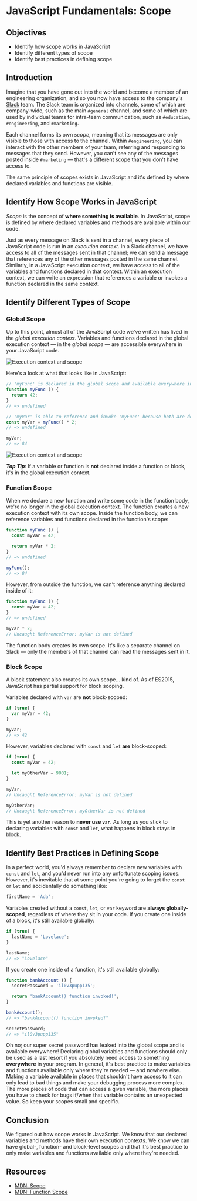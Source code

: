 # JavaScript Fundamentals: Scope

## Objectives

- Identify how scope works in JavaScript
- Identify different types of scope
- Identify best practices in defining scope

## Introduction

Imagine that you have gone out into the world and become a member of an
engineering organization, and so you now have access to the company's
[Slack](https://slack.com/) team. The Slack team is organized into channels,
some of which are company-wide, such as the main `#general` channel, and some of
which are used by individual teams for intra-team communication, such as
`#education`, `#engineering`, and `#marketing`.

Each channel forms its own _scope_, meaning that its messages are only visible
to those with access to the channel. Within `#engineering`, you can interact
with the other members of your team, referring and responding to messages that
they send. However, you can't see any of the messages posted inside `#marketing`
— that's a different scope that you don't have access to.

The same principle of scopes exists in JavaScript and it's defined by where
declared variables and functions are visible.

## Identify How Scope Works in JavaScript

_Scope_ is the concept of **where something is available**. In JavaScript, scope
is defined by where declared variables and methods are available within our
code.

Just as every message on Slack is sent in a channel, every piece of JavaScript
code is run in an _execution context_. In a Slack channel, we have access to all
of the messages sent in that channel; we can send a message that references any
of the other messages posted in the same channel. Similarly, in a JavaScript
execution context, we have access to all of the variables and functions declared
in that context. Within an execution context, we can write an expression that
references a variable or invokes a function declared in the same context.

## Identify Different Types of Scope

### Global Scope

Up to this point, almost all of the JavaScript code we've written has lived in
the _global execution context_. Variables and functions declared in the global
execution context — in the _global scope_ — are accessible everywhere in your
JavaScript code.

![Execution context and scope](https://curriculum-content.s3.amazonaws.com/web-development/js/principles/scope-readme/execution_context_and_scope_1.png)

Here's a look at what that looks like in JavaScript:

```js
// 'myFunc' is declared in the global scope and available everywhere in your code:
function myFunc () {
  return 42;
}
// => undefined

// 'myVar' is able to reference and invoke 'myFunc' because both are declared in the same scope (the global execution context):
const myVar = myFunc() * 2;
// => undefined

myVar;
// => 84
```

![Execution context and scope](https://curriculum-content.s3.amazonaws.com/web-development/js/principles/scope-readme/execution_context_and_scope_2.png)

***Top Tip***: If a variable or function is **not** declared inside a function or
block, it's in the global execution context.

### Function Scope

When we declare a new function and write some code in the function body, we're
no longer in the global execution context. The function creates a new execution
context with its own scope. Inside the function body, we can reference variables
and functions declared in the function's scope:

```js
function myFunc () {
  const myVar = 42;

  return myVar * 2;
}
// => undefined

myFunc();
// => 84
```

However, from outside the function, we can't reference anything declared inside
of it:

```js
function myFunc () {
  const myVar = 42;
}
// => undefined

myVar * 2;
// Uncaught ReferenceError: myVar is not defined
```

The function body creates its own scope. It's like a separate channel on Slack —
only the members of that channel can read the messages sent in it.

### Block Scope

A block statement also creates its own scope... kind of. As of ES2015,
JavaScript has partial support for block scoping.

Variables declared with `var` are **not** block-scoped:

```js
if (true) {
  var myVar = 42;
}

myVar;
// => 42
```

However, variables declared with `const` and `let` **are** block-scoped:

```js
if (true) {
  const myVar = 42;

  let myOtherVar = 9001;
}

myVar;
// Uncaught ReferenceError: myVar is not defined

myOtherVar;
// Uncaught ReferenceError: myOtherVar is not defined
```

This is yet another reason to **never use `var`**. As long as you stick to
declaring variables with `const` and `let`, what happens in block stays in
block.

## Identify Best Practices in Defining Scope

In a perfect world, you'd always remember to declare new variables with `const`
and `let`, and you'd never run into any unfortunate scoping issues. However,
it's inevitable that at some point you're going to forget the `const` or `let`
and accidentally do something like:

```js
firstName = 'Ada';
```

Variables created without a `const`, `let`, or `var` keyword are **always
globally-scoped**, regardless of where they sit in your code. If you create one
inside of a block, it's still available globally:

```js
if (true) {
  lastName = 'Lovelace';
}

lastName;
// => "Lovelace"
```

If you create one inside of a function, it's still available globally:

```js
function bankAccount () {
  secretPassword = 'il0v3pupp135';

  return 'bankAccount() function invoked!';
}

bankAccount();
// => "bankAccount() function invoked!"

secretPassword;
// => "il0v3pupp135"
```

Oh no; our super secret password has leaked into the global scope and is
available everywhere! Declaring global variables and functions should only be
used as a last resort if you absolutely need access to something **everywhere**
in your program. In general, it's best practice to make variables and functions
available only where they're needed — and nowhere else. Making a variable
available in places that shouldn't have access to it can only lead to bad things
and make your debugging process more complex. The more pieces of code that can
access a given variable, the more places you have to check for bugs if/when that
variable contains an unexpected value. So keep your scopes small and specific.

## Conclusion

We figured out how scope works in JavaScript. We know that our declared
variables and methods have their own execution contexts. We know we can have
global-, function- and block-level scopes and that it's best practice to only
make variables and functions available only where they're needed.

## Resources

- [MDN: Scope](https://developer.mozilla.org/en-US/docs/Glossary/Scope)
- [MDN: Function Scope](https://developer.mozilla.org/en-US/docs/Web/JavaScript/Guide/Functions#Function_scope)

